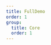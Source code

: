 ```yaml
---
title: FullDemo
order: 1
group:
  title: Core
  order: 1
---
```


<code src="../../examples/full" compact/>